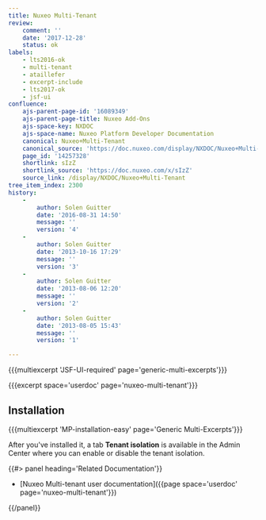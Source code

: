 ```yaml
---
title: Nuxeo Multi-Tenant
review:
    comment: ''
    date: '2017-12-28'
    status: ok
labels:
    - lts2016-ok
    - multi-tenant
    - ataillefer
    - excerpt-include
    - lts2017-ok
    - jsf-ui
confluence:
    ajs-parent-page-id: '16089349'
    ajs-parent-page-title: Nuxeo Add-Ons
    ajs-space-key: NXDOC
    ajs-space-name: Nuxeo Platform Developer Documentation
    canonical: Nuxeo+Multi-Tenant
    canonical_source: 'https://doc.nuxeo.com/display/NXDOC/Nuxeo+Multi-Tenant'
    page_id: '14257328'
    shortlink: sIzZ
    shortlink_source: 'https://doc.nuxeo.com/x/sIzZ'
    source_link: /display/NXDOC/Nuxeo+Multi-Tenant
tree_item_index: 2300
history:
    -
        author: Solen Guitter
        date: '2016-08-31 14:50'
        message: ''
        version: '4'
    -
        author: Solen Guitter
        date: '2013-10-16 17:29'
        message: ''
        version: '3'
    -
        author: Solen Guitter
        date: '2013-08-06 12:20'
        message: ''
        version: '2'
    -
        author: Solen Guitter
        date: '2013-08-05 15:43'
        message: ''
        version: '1'

---
```


{{{multiexcerpt 'JSF-UI-required' page='generic-multi-excerpts'}}}

{{{excerpt space='userdoc' page='nuxeo-multi-tenant'}}}

## Installation

{{{multiexcerpt 'MP-installation-easy' page='Generic Multi-Excerpts'}}}

After you've installed it, a tab **Tenant isolation** is available in the Admin Center where you can enable or disable the tenant isolation.

<div class="row" data-equalizer data-equalize-on="medium">
<div class="column medium-6">
{{#> panel heading='Related Documentation'}}

- [Nuxeo Multi-tenant user documentation]({{page space='userdoc' page='nuxeo-multi-tenant'}})

{{/panel}}
</div>
<div class="column medium-6">

</div>
</div>
